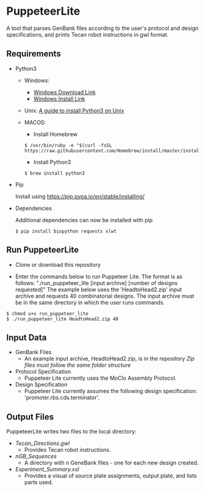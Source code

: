 # PuppeteerLite

A tool that parses GenBank files according to the user's protocol and design specifications, and prints Tecan robot instructions in gwl format.

## Requirements

- Python3
    * Windows:   
        * [Windows Download Link](https://www.python.org/downloads/)
        * [Windows Install Link](https://www.howtogeek.com/197947/how-to-install-python-on-windows/)

    * Unix:
    [A guide to install Python3 on Unix](http://docs.python-guide.org/en/latest/starting/install3/linux/)

    * MACOS:
      * Install Homebrew
      ```
      $ /usr/bin/ruby -e "$(curl -fsSL https://raw.githubusercontent.com/Homebrew/install/master/install)"
      ```
      * Install Python3
      ```
      $ brew install python3
      ```

- Pip

    Install using https://pip.pypa.io/en/stable/installing/


- Dependencies

    Additional dependencies can now be installed with pip

    ```
    $ pip install biopython requests xlwt
    ```

## Run PuppeteerLite

- Clone or download this repository    

- Enter the commands below to run Puppeteer Lite.
The format is as follows:  "./run_puppeteer_lite  [input archive] [number of designs requested]"
The example below uses the 'HeadtoHead2.zip' input archive and requests 40 combinatorial designs.
The input archive must be in the same directory in which the user runs commands.
```
$ chmod u+x run_puppeteer_lite
$ ./run_puppeteer_lite HeadtoHead2.zip 40
```


## Input Data

- GenBank Files
  - An example input archive, HeadtoHead2.zip, is in the repository
  *Zip files must follow the same folder structure*
- Protocol Specification
  - Puppeteer Lite currently uses the MoClo Assembly Protocol.
- Design Specification
  - Puppeteer Lite currently assumes the following design specification: 'promoter.rbs.cds.terminator'.

## Output Files

PuppeteerLite writes two files to the local directory:
- *Tecan_Directions.gwl*
  - Provides Tecan robot instructions.
- *nGB_Sequences*
  - A directory with n GeneBank files - one for each new design created.
- *Experiment_Summary.xsl*
  - Provides a visual of source plate assignments, output plate, and lists parts used.
